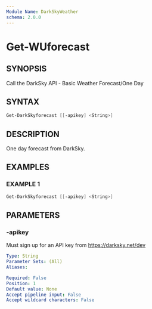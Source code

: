 ```yaml
---
Module Name: DarkSkyWeather
schema: 2.0.0
---
```


# Get-WUforecast

## SYNOPSIS
Call the DarkSky API - Basic Weather Forecast/One Day

## SYNTAX

```powershell
Get-DarkSkyforecast [[-apikey] <String>]
```

## DESCRIPTION
One day forecast from DarkSky.

## EXAMPLES

### EXAMPLE 1
```powershell
Get-DarkSkyforecast [[-apikey] <String>]
```

## PARAMETERS

### -apikey
Must sign up for an API key from https://darksky.net/dev

```yaml
Type: String
Parameter Sets: (All)
Aliases:

Required: False
Position: 1
Default value: None
Accept pipeline input: False
Accept wildcard characters: False
```